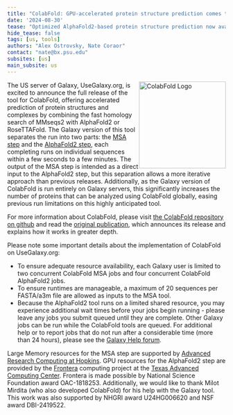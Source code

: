 ```yaml
---
title: "ColabFold: GPU-accelerated protein structure prediction comes to UseGalaxy.org"
date: '2024-08-30'
tease: "Optimized AlphaFold2-based protein structure prediction now available for all"
hide_tease: false
tags: [us, tools]
authors: "Alex Ostrovsky, Nate Coraor"
contact: "nate@bx.psu.edu"
subsites: [us]
main_subsite: us
---
```

<img src="https://raw.githubusercontent.com/sokrypton/ColabFold/main/.github/ColabFold_Marv_Logo.png" alt="ColabFold Logo" height="200" style="float:right" />

The US server of Galaxy, UseGalaxy.org, is excited to announce the full release of the tool for ColabFold, offering
accelerated prediction of protein structures and complexes by combining the fast homology search of MMseqs2 with
AlphaFold2 or RoseTTAFold. The Galaxy version of this tool separates the run into two parts: the [MSA
step](https://usegalaxy.org/root?tool_id=toolshed.g2.bx.psu.edu/repos/iuc/colabfold_msa/colabfold_msa/1.5.5+galaxy1) and
the [AlphaFold2
step](https://usegalaxy.org/root?tool_id=toolshed.g2.bx.psu.edu/repos/iuc/colabfold_alphafold/colabfold_alphafold/1.5.5+galaxy1),
each completing runs on individual sequences within a few seconds to a few minutes. The output of the MSA step is
intended as a direct input to the AlphaFold2 step, but this separation allows a more iterative approach than previous
releases. Additionally, as the Galaxy version of ColabFold is run entirely on Galaxy servers, this significantly
increases the number of proteins that can be analyzed using ColabFold globally, easing previous run limitations on this
highly anticipated tool.

For more information about ColabFold, please visit [the ColabFold repository on
github](https://github.com/sokrypton/ColabFold) and read the [original
publication](https://www.nature.com/articles/s41592-022-01488-1), which announces its release and explains how it works
in greater depth.

Please note some important details about the implementation of ColabFold on UseGalaxy.org:
- To ensure adequate resource availability, each Galaxy user is limited to two concurrent ColabFold MSA jobs and four
  concurrent ColabFold AlphaFold2 jobs.
- To ensure runtimes are manageable, a maximum of 20 sequences per FASTA/a3m file are allowed as inputs to the MSA tool.
- Because the AlphaFold2 tool runs on a limited shared resource, you may experience additional wait times before your
  jobs begin running - please leave any jobs you submit queued until they are complete. Other Galaxy jobs can be run
  while the ColabFold tools are queued. For additional help or to report jobs that do not run after a considerable time
  (more than 24 hours), please see the [Galaxy Help forum](https://help.galaxyproject.org/).

Large Memory resources for the MSA step are supported by [Advanced Research Computing at
Hopkins](https://www.arch.jhu.edu/). GPU resources for the AlphaFold2 step are provided by the
[Frontera](https://frontera-portal.tacc.utexas.edu/) computing project at the [Texas Advanced Computing
Center](https://www.tacc.utexas.edu/). Frontera is made possible by National Science Foundation award OAC-1818253.
Additionally, we would like to thank Milot Mirdita (who also developed ColabFold) for his help with the Galaxy tool.
This work was also supported by NHGRI award U24HG006620 and NSF award DBI-2419522.
